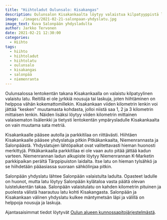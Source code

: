 ```yaml
---
title: "Hiihtoladut Oulunsalo: Kisakangas"
description: Oulunsalon Kisakankaalta löytyy valaistua kilpatyyppistä latua sekä pari pidempää variaatiota mäntymetsän keskellä.
image: ./images/2021-02-21-salonpaan-yhdyslatu.jpg
image_text: Kuva Salonpään yhdysladulta
author: Jarkko Tervonen
date: 2021-02-21 12:30:00
categories:
  - Hiihto
tags:
  - hiihto
  - hiihtoladut
  - hiihtolatu
  - oulunsalo
  - kisakangas
  - salonpää
  - niemenranta
---
```

Oulunsalossa lentokentän takana Kisakankaalla on valaistu kilpatyylinen valaistu latu. Reitillä ei ole jyrkkiä nousuja tai laskuja, joten hiihtäminen on helppoa vähän kokemattomillekin. Kisakankaan viiden kilometrin lenkin voi jättää "kesken" muutamasta kohdasta, jolloi niistä saa 1, 2 ja 3 kilometrin mittaisen lenkin. Näiden lisäksi löytyy viiden kilometrin mittainen valaisematon lisälenkki ja tietysti lentokentän ympärysladulle Kisakankaalta on vain muutama sata metriä.

Kisakankaalle pääsee autolla ja parkkitilaa on riittävästi. Hiihtäen Kisakankaalle pääsee yhdyslatuja pitkin Pitkäkankaalta, Niemenrannasta ja Salonpäästä. Yhdyslatujen lähtöpaikat ovat valitettavasti hieman huonosti merkittyjä. Pitkäkankaalla parkkitilaa ei ole vaan auto pitää jättää kadun varteen. Niemenrannan ladun alkupiste löytyy Niemenrannan K-Marketin parkkipaikan perältä Tärppipuiston laidalta. Itse latu on hieman tylsähkö ja se hiihdetään pääasiassa suoraan sähkölinjaa pitkin.

Salonpään yhdyslatu lähtee Salonpään valaistulta ladulta. Opasteet ladulle on huonot, mutta latu löytyy Salonpään kylätaloa vasta päätä olevan luistelukentän takaa. Salonpään valaistulatu on kahden kilometrin pituinen ja puolesta välistä haarautuu latu kohti Kisakangasta. Salonpään ja Kisakankaan välinen yhdyslatu kulkee mäntymetsän läpi ja välillä on helppoja nousuja ja laskuja.

Ajantasaisimmat tiedot löytyvät [Oulun alueen kunnossapitojärjestelmästä](https://oulu.fluentprogress.fi/outdoors).
